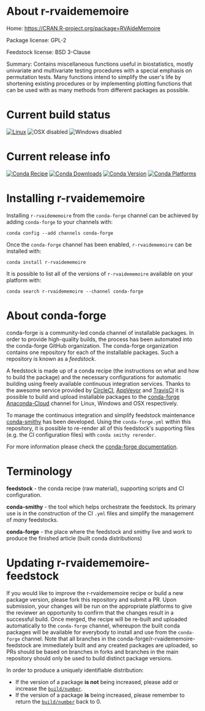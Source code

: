 About r-rvaidememoire
=====================

Home: https://CRAN.R-project.org/package=RVAideMemoire

Package license: GPL-2

Feedstock license: BSD 3-Clause

Summary: Contains miscellaneous functions useful in biostatistics, mostly univariate and multivariate testing procedures with a special emphasis on permutation tests. Many functions intend to simplify the user's life by shortening existing procedures or by implementing plotting functions that can be used with as many methods from different packages as possible.



Current build status
====================

[![Linux](https://img.shields.io/circleci/project/github/conda-forge/r-rvaidememoire-feedstock/master.svg?label=Linux)](https://circleci.com/gh/conda-forge/r-rvaidememoire-feedstock)
![OSX disabled](https://img.shields.io/badge/OSX-disabled-lightgrey.svg)
![Windows disabled](https://img.shields.io/badge/Windows-disabled-lightgrey.svg)

Current release info
====================
[![Conda Recipe](https://img.shields.io/badge/recipe-r--rvaidememoire-green.svg)](https://anaconda.org/conda-forge/r-rvaidememoire)
[![Conda Downloads](https://img.shields.io/conda/dn/conda-forge/r-rvaidememoire.svg)](https://anaconda.org/conda-forge/r-rvaidememoire)
[![Conda Version](https://img.shields.io/conda/vn/conda-forge/r-rvaidememoire.svg)](https://anaconda.org/conda-forge/r-rvaidememoire)
[![Conda Platforms](https://img.shields.io/conda/pn/conda-forge/r-rvaidememoire.svg)](https://anaconda.org/conda-forge/r-rvaidememoire)

Installing r-rvaidememoire
==========================

Installing `r-rvaidememoire` from the `conda-forge` channel can be achieved by adding `conda-forge` to your channels with:

```
conda config --add channels conda-forge
```

Once the `conda-forge` channel has been enabled, `r-rvaidememoire` can be installed with:

```
conda install r-rvaidememoire
```

It is possible to list all of the versions of `r-rvaidememoire` available on your platform with:

```
conda search r-rvaidememoire --channel conda-forge
```


About conda-forge
=================

conda-forge is a community-led conda channel of installable packages.
In order to provide high-quality builds, the process has been automated into the
conda-forge GitHub organization. The conda-forge organization contains one repository
for each of the installable packages. Such a repository is known as a *feedstock*.

A feedstock is made up of a conda recipe (the instructions on what and how to build
the package) and the necessary configurations for automatic building using freely
available continuous integration services. Thanks to the awesome service provided by
[CircleCI](https://circleci.com/), [AppVeyor](http://www.appveyor.com/)
and [TravisCI](https://travis-ci.org/) it is possible to build and upload installable
packages to the [conda-forge](https://anaconda.org/conda-forge)
[Anaconda-Cloud](http://docs.anaconda.org/) channel for Linux, Windows and OSX respectively.

To manage the continuous integration and simplify feedstock maintenance
[conda-smithy](http://github.com/conda-forge/conda-smithy) has been developed.
Using the ``conda-forge.yml`` within this repository, it is possible to re-render all of
this feedstock's supporting files (e.g. the CI configuration files) with ``conda smithy rerender``.

For more information please check the [conda-forge documentation](https://conda-forge.org/docs/).

Terminology
===========

**feedstock** - the conda recipe (raw material), supporting scripts and CI configuration.

**conda-smithy** - the tool which helps orchestrate the feedstock.
                   Its primary use is in the construction of the CI ``.yml`` files
                   and simplify the management of *many* feedstocks.

**conda-forge** - the place where the feedstock and smithy live and work to
                  produce the finished article (built conda distributions)


Updating r-rvaidememoire-feedstock
==================================

If you would like to improve the r-rvaidememoire recipe or build a new
package version, please fork this repository and submit a PR. Upon submission,
your changes will be run on the appropriate platforms to give the reviewer an
opportunity to confirm that the changes result in a successful build. Once
merged, the recipe will be re-built and uploaded automatically to the
`conda-forge` channel, whereupon the built conda packages will be available for
everybody to install and use from the `conda-forge` channel.
Note that all branches in the conda-forge/r-rvaidememoire-feedstock are
immediately built and any created packages are uploaded, so PRs should be based
on branches in forks and branches in the main repository should only be used to
build distinct package versions.

In order to produce a uniquely identifiable distribution:
 * If the version of a package **is not** being increased, please add or increase
   the [``build/number``](http://conda.pydata.org/docs/building/meta-yaml.html#build-number-and-string).
 * If the version of a package **is** being increased, please remember to return
   the [``build/number``](http://conda.pydata.org/docs/building/meta-yaml.html#build-number-and-string)
   back to 0.